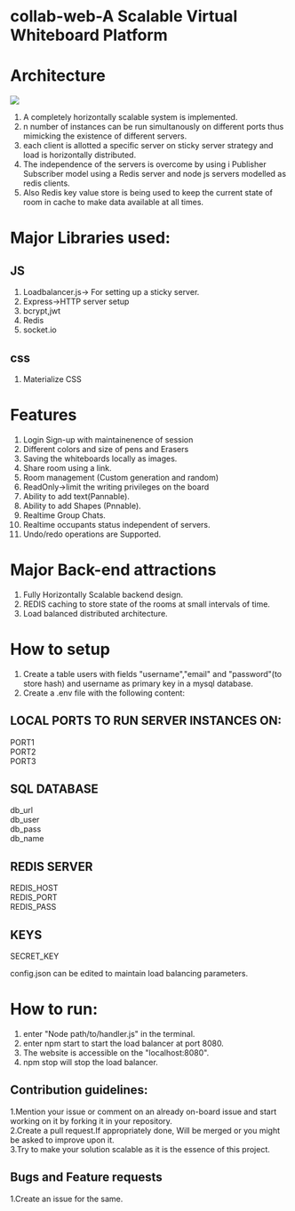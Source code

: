 # collab-web-A Scalable Virtual Whiteboard Platform

# Architecture

![](https://github.com/sig5/collab-web/blob/master/views/images/archi.png)

1. A completely horizontally scalable system is implemented.  
2. n number of instances can be run simultanously on different ports thus mimicking the existence of different servers.  
3. each client is allotted a specific server on sticky server strategy and load is horizontally distributed.  
4. The independence of the servers is overcome by using i Publisher Subscriber model using a Redis server and node js servers modelled as  redis clients.  
5. Also Redis key value store is being used to keep the current state of room in cache to make data available at all times.  

# Major Libraries used:
## JS
1. Loadbalancer.js-> For setting up a sticky server.  
2. Express->HTTP server setup  
3. bcrypt,jwt  
4. Redis  
5. socket.io  
## css
1.  Materialize CSS

# Features
1. Login Sign-up with maintainenence of session  
2. Different colors and size of pens and Erasers  
3. Saving the whiteboards locally as images.  
4. Share room using a link.  
5. Room management (Custom generation and random)  
6. ReadOnly->limit the writing privileges on the board  
7. Ability to add text(Pannable).  
8. Ability to add Shapes (Pnnable).  
9. Realtime Group Chats.  
10. Realtime occupants status independent of servers.  
11. Undo/redo operations are Supported.  
# Major Back-end attractions
1. Fully Horizontally Scalable backend design.  
2. REDIS caching to store state of the rooms at small intervals of time.  
3. Load balanced distributed architecture.
# How to setup
1. Create a table users with fields "username","email" and "password"(to store hash) and username as primary key in a mysql database.  
2. Create a .env file with the following content:  
## LOCAL PORTS TO RUN SERVER INSTANCES ON:
PORT1  
PORT2  
PORT3  
## SQL DATABASE
db_url  
db_user  
db_pass  
db_name  
## REDIS SERVER
REDIS_HOST  
REDIS_PORT  
REDIS_PASS  
## KEYS
SECRET_KEY  

config.json can be edited to maintain load balancing parameters.  
# How to run:
1. enter "Node path/to/handler.js" in the terminal.  
2. enter npm start to start the load balancer at port 8080.  
3. The website is accessible on the "localhost:8080".  
4. npm stop will stop the load balancer.

## Contribution guidelines:
1.Mention your issue or comment on an already on-board issue and start working on it by forking it in your repository.  
2.Create a pull request.If appropriately done, Will be merged or you might be asked to improve upon it.  
3.Try to make your solution scalable as it is the essence of this project.   
## Bugs and Feature requests
1.Create an issue for the same.


